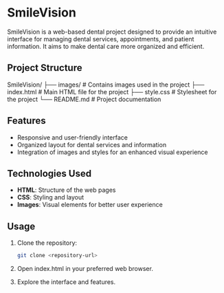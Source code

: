 # SmileVision

SmileVision is a web-based dental project designed to provide an intuitive interface for managing dental services, appointments, and patient information. It aims to make dental care more organized and efficient.

## Project Structure

SmileVision/
├── images/ # Contains images used in the project
├── index.html # Main HTML file for the project
├── style.css # Stylesheet for the project
└── README.md # Project documentation


## Features

- Responsive and user-friendly interface
- Organized layout for dental services and information
- Integration of images and styles for an enhanced visual experience

## Technologies Used

- **HTML**: Structure of the web pages
- **CSS**: Styling and layout
- **Images**: Visual elements for better user experience

## Usage

1. Clone the repository:
   ```bash
   git clone <repository-url>

2. Open index.html in your preferred web browser.

3. Explore the interface and features.
